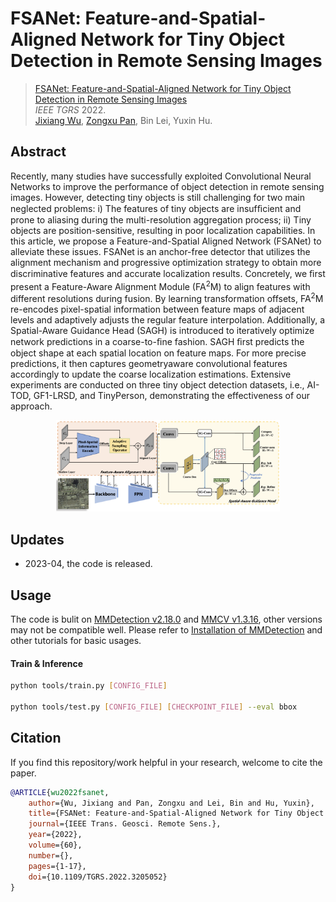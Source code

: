 # FSANet: Feature-and-Spatial-Aligned Network for Tiny Object Detection in Remote Sensing Images

>   [FSANet: Feature-and-Spatial-Aligned Network for Tiny Object Detection in Remote Sensing Images](https://ieeexplore.ieee.org/document/9881582) \
>   *IEEE TGRS* 2022. \
>   [Jixiang Wu](http://lausen-ng.github.io/), [Zongxu Pan](http://people.ucas.ac.cn/~panzx), Bin Lei, Yuxin Hu.

## Abstract

Recently, many studies have successfully exploited Convolutional Neural Networks to improve the performance of object detection in remote sensing images. However, detecting tiny objects is still challenging for two main neglected problems: i) The features of tiny objects are insufﬁcient and prone to aliasing during the multi-resolution aggregation process; ii) Tiny objects are position-sensitive, resulting in poor localization capabilities. In this article, we propose a Feature-and-Spatial Aligned Network (FSANet) to alleviate these issues. FSANet is an anchor-free detector that utilizes the alignment mechanism and progressive optimization strategy to obtain more discriminative features and accurate localization results. Concretely, we ﬁrst present a Feature-Aware Alignment Module (FA<sup>2</sup>M) to align features with different resolutions during fusion. By learning transformation offsets, FA<sup>2</sup>M re-encodes pixel-spatial information between feature maps of adjacent levels and adaptively adjusts the regular feature interpolation. Additionally, a Spatial-Aware Guidance Head (SAGH) is introduced to iteratively optimize network predictions in a coarse-to-ﬁne fashion. SAGH ﬁrst predicts the object shape at each spatial location on feature maps. For more precise predictions, it then captures geometryaware convolutional features accordingly to update the coarse localization estimations. Extensive experiments are conducted on three tiny object detection datasets, i.e., AI-TOD, GF1-LRSD, and TinyPerson, demonstrating the effectiveness of our approach.

<div align="center">
	<img src="./framework.png" alt="framework" style="zoom:35%;"/>
</div>

## Updates

-   2023-04, the code is released.

## Usage

The code is bulit on [MMDetection v2.18.0](https://github.com/open-mmlab/mmdetection/releases/tag/v2.18.0) and [MMCV v1.3.16](https://github.com/open-mmlab/mmcv/releases/tag/v1.3.16), other versions may not be compatible well. Please refer to [Installation of MMDetection](https://mmdetection.readthedocs.io/en/v2.18.1/get_started.html#installation) and other tutorials for basic usages.

#### Train & Inference

```bash
python tools/train.py [CONFIG_FILE]

python tools/test.py [CONFIG_FILE] [CHECKPOINT_FILE] --eval bbox
```

## Citation

If you find this repository/work helpful in your research, welcome to cite the paper.

```bibtex
@ARTICLE{wu2022fsanet,
	author={Wu, Jixiang and Pan, Zongxu and Lei, Bin and Hu, Yuxin},  
	title={FSANet: Feature-and-Spatial-Aligned Network for Tiny Object Detection in Remote Sensing Images},   
	journal={IEEE Trans. Geosci. Remote Sens.},   
	year={2022},  
	volume={60},  
	number={},  
	pages={1-17},  
	doi={10.1109/TGRS.2022.3205052}
}
```

